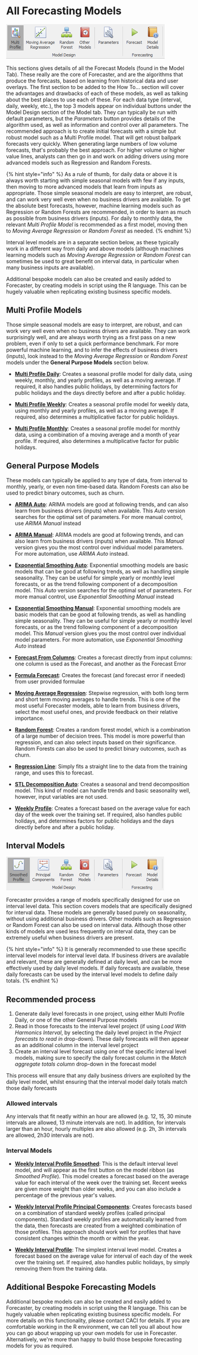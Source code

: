 
# All Forecasting Models
![Ribbon Models](imgs/Ribbon_Models.png) 

This sections gives details of all the Forecast Models (found in the Model Tab). These really are the core of Forecaster, and are the algorithms that produce the forecasts, based on learning from historical data and user overlays.
The first section to be added to the How To... section will cover the advantages and drawbacks of each of these models, as well as talking about the best places to use each of these.
For each data type (interval, daily, weekly, etc.), the top 3 models appear on individual buttons under the Model Design section of the Model tab. They can typically be run with default parameters, but the *Parameters* button provides details of the algorithm used, as well as information and control over all parameters. 
The recommended approach is to create initial forecasts with a simple but robust model such as a Multi Profile model. That will get robust ballpark forecasts very quickly. When generating large numbers of low volume forecasts, that's probably the best approach. For higher volume or higher value lines, analysts can then go in and work on adding drivers using more advanced models such as Regression and Random Forests. 


{% hint style="info" %}
As a rule of thumb, for daily data or above it is always worth starting with simple seasonal models with few if any inputs, then moving to more advanced models that learn from inputs as appropriate. Those simple seasonal models are easy to interpret, are robust, and can work very well even when no business drivers are available. To get the absolute best forecasts, however, machine learning models such as Regression or Random Forests are recommended, in order to learn as much as possible from business drivers (inputs). For daily to monthly data, the relevant *Multi Profile Model* is recommended as a first model, moving then to *Moving Average Regression* or *Random Forest* as needed.
{% endhint %}

Interval level models are in a separate section below, as these typically work in a different way from daily and above models (although machines learning models such as *Moving Average Regression* or *Random Forest* can sometimes be used to great benefit on interval data, in particular when many business inputs are available).

Additional bespoke models can also be created and easily added to Forecaster, by creating models in script using the R language. This can be hugely valuable when replicating existing business specific models.


## Multi Profile Models

Those simple seasonal models are easy to interpret, are robust, and can work very well even when no business drivers are available. They can work surprisingly well, and are always worth trying as a first pass on a new problem, even if only to set a quick performance benchmark. For more powerful machine learning, and to infer the effects of business drivers (inputs), look instead to the *Moving Average Regression* or *Random Forest* models under the **General Purpose Models** section below.

- [**Multi Profile Daily**](Multi-Profile-Daily.md): Creates a seasonal profile model for daily data, using weekly, monthly, and yearly profiles, as well as a moving average. If required, it also handles public holidays, by determining factors for public holidays and the days directly before and after a public holiday.

- [**Multi Profile Weekly**](Multi-Profile-Weekly.md): Creates a seasonal profile model for weekly data, using monthly and yearly profiles, as well as a moving average. If required, also determines a multiplicative factor for public holidays.

- [**Multi Profile Monthly**](Multi-Profile-Monthly.md): Creates a seasonal profile model for monthly data, using a combination of a moving average and a month of year profile. If required, also determines a multiplicative factor for public holidays.


## General Purpose Models

These models can typically be applied to any type of data, from interval to monthly, yearly, or even non time-based data. Random Forests can also be used to predict binary outcomes, such as churn.

- [**ARIMA Auto**](ARIMA-Auto.md): ARIMA models are good at following trends, and can also learn from business drivers (inputs) when available. This *Auto* version searches for the optimal set of parameters. For more manual control, use *ARIMA Manual* instead

- [**ARIMA Manual**](ARIMA-Manual.md): ARIMA models are good at following trends, and can also learn from business drivers (inputs) when available. This *Manual* version gives you the most control over individual model parameters. For more automation, use *ARIMA Auto* instead.

- [**Exponential Smoothing Auto**](Exponential-Smoothing-Auto.md): Exponential smoothing models are basic models that can be good at following trends, as well as handling simple seasonality. They can be useful for simple yearly or monthly level forecasts, or as the trend following component of a decomposition model. This *Auto* version searches for the optimal set of parameters. For more manual control, use *Exponential Smoothing Manual* instead

- [**Exponential Smoothing Manual**](Exponential-Smoothing-Manual.md): Exponential smoothing models are basic models that can be good at following trends, as well as handling simple seasonality. They can be useful for simple yearly or monthly level forecasts, or as the trend following component of a decomposition model. This *Manual* version gives you the most control over individual model parameters. For more automation, use *Exponential Smoothing Auto* instead

- [**Forecast From Columns**](Forecast-From-Columns.md): Creates a forecast directly from input columns: one column is used as the Forecast, and another as the Forecast Error

- [**Formula Forecast**](Formula-Forecast.md): Creates the forecast (and forecast error if needed) from user provided formulae

- [**Moving Average Regression**](Moving-Average-Regression.md): Stepwise regression, with both long term and short term moving averages to handle trends. This is one of the most useful Forecaster models, able to learn from business drivers, select the most useful ones, and provide feedback on their relative importance.
- [**Random Forest**](Random-Forest.md): Creates a random forest model, which is a combination of a large number of decision trees.  This model is more powerful than regression, and can also select inputs based on their significance.  Random Forests can also be used to predict binary outcomes, such as churn.

- [**Regression Line**](Regression-Line.md): Simply fits a straight line to the data from the training range, and uses this to forecast.

- [**STL Decomposition Auto**](STL-Decompositon-Auto.md): Creates a seasonal and trend decomposition model. This kind of model can handle trends and basic seasonality well, however, input variables are not used. 

- [**Weekly Profile**](Weekly-Profile.md): Creates a forecast based on the average value for each day of the week over the training set. If required, also handles public holidays, and determines factors for public holidays and the days directly before and after a public holiday.


## Interval Models

![Interval Level Ribbon Models](imgs/Ribbon_ModelsInterval.png) 

Forecaster provides a range of models specifically designed for use on interval level data. This section covers models that are specifically designed for interval data. These models are generally based purely on seasonality, without using additional business drivers. Other models such as Regression or Random Forest can also be used on interval data. Although those other kinds of models are used less frequently on interval data, they can be extremely useful when business drivers are present.

{% hint style="info" %}
It is generally recommended to use these specific interval level models for interval level data. If business drivers are available and relevant, these are generally defined at daily level, and can be more effectively used by daily level models. If daily forecasts are available, these daily forecasts can be used by the interval level models to define daily totals.
{% endhint %}

## Recommended process
1. Generate daily level forecasts in one project, using either Multi Profile Daily, or one of the other General Purpose models
2. Read in those forecasts to the interval level project (if using *Load With Harmonics Interval*, by selecting the daily level project in the *Project forecasts to read in* drop-down). These daily forecasts will then appear as an additional column in the interval level project
3. Create an interval level forecast using one of the specific interval level models, making sure to specify the daily forecast column in the *Match aggregate totals column* drop-down in the forecast model

This process will ensure that any daily business drivers are exploited by the daily level model, whilst ensuring that the interval model daily totals match those daily forecasts

### Allowed intervals
Any intervals that fit neatly within an hour are allowed (e.g. 12, 15, 30 minute intervals are allowed, 13 minute intervals are not). In addition, for intervals larger than an hour, hourly multiples are also allowed  (e.g. 2h, 3h intervals are allowed, 2h30 intervals are not).

### Interval Models
- [**Weekly Interval Profile Smoothed**](Weekly-Interval-Profile-Smoothed.md): This is the default interval level model, and will appear as the first button on the model ribbon (as *Smoothed Profile*). This model creates a forecast based on the average value for each interval of the week over the training set. Recent weeks are given more weight than older weeks, and you can also include a percentage of the previous year's values.

- [**Weekly Interval Profile Principal Components**](Weekly-Interval-Profile-Principal-Components.md): Creates forecasts based on a combination of standard weekly profiles (called principal components). Standard weekly profiles are automatically learned from the data, then forecasts are created from a weighted combination of those profiles. This approach should work well for profiles that have consistent changes within the month or within the year.

- [**Weekly Interval Profile**](Weekly-Interval-Profile.md): The simplest interval level model. Creates a forecast based on the average value for interval of each day of the week over the training set. If required, also handles public holidays, by simply removing them from the training data.



## Additional Bespoke Forecasting Models

Additional bespoke models can also be created and easily added to Forecaster, by creating models in script using the R language. This can be hugely valuable when replicating existing business specific models. For more details on this functionality, please contact CACI for details. If you are comfortable working in the R environment, we can tell you all about how you can go about wrapping up your own models for use in Forecaster. Alternatively, we're more than happy to build those bespoke forecasting models for you as required. 




